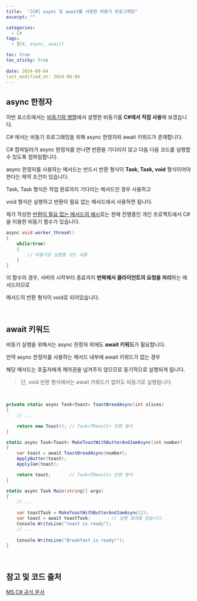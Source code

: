 ```yaml
---
title:  "[C#] async 및 await를 사용한 비동기 프로그래밍"
excerpt: ""

categories:
  - C#
tags:
  - [C#, async, await]

toc: true
toc_sticky: true
 
date: 2024-08-04
last_modified_at: 2024-08-04
---
```


## async 한정자

이번 포스트에서는 [비동기와 병렬](https://mgcllee.github.io/posts/Async_Parallel/)에서 설명한 비동기를 **C#에서 직접 사용**해 보겠습니다.  

C# 에서는 비동기 프로그래밍을 위해 async 한정자와 await 키워드가 존재합니다.  

C# 컴파일러가 async 한정자를 만나면 반환을 기다리지 않고 다음 다음 코드를 실행할 수 있도록 컴파일합니다.  

async 한정자를 사용하는 메서드는 반드시 반환 형식이 **Task, Task<TResult>, void** 형식이어야 한다는 제약 조건이 있습니다.  

Task, Task<TResult> 형식은 작업 완료까지 기다리는 메서드인 경우 사용하고  

void 형식은 실행하고 반환이 필요 없는 메서드에서 사용하면 됩니다.  

제가 작성한 [반환이 필요 없는 메서드의 예시](https://github.com/Mgcllee/RHTF/blob/234aa2e74fb2092397195033cce84a276055a685/RHTF_Server/RHTFMainServer/MainServer.cs#L66)로는 현재 진행중인 개인 프로젝트에서 C#을 이용한 비동기 함수가 있습니다.  

```c#
async void worker_thread()
{
    while(true)
    {
        // 비동기로 실행할 코드 내용
    }
}
```

이 함수의 경우, 서버의 시작부터 종료까지 **반복해서 클라이언트의 요청을 처리**하는 메서드이므로  

메서드의 반환 형식이 void로 되어있습니다.  

<br/>

## await 키워드

비동기 실행을 위해서는 async 한정자 외에도 **await 키워드**가 필요합니다.  

만약 async 한정자를 사용하는 메서드 내부에 await 키워드가 없는 경우  

해당 메서드는 호출자에게 제어권을 넘겨주지 않으므로 동기적으로 실행되게 됩니다.  

> 단, void 반환 형식에서는 await 키워드가 없어도 비동기로 실행됩니다.  

<br/>

```c#
private static async Task<Toast> ToastBreadAsync(int slices)
{
    // ...

    return new Toast(); // Task<TResult> 반환 형식
}

static async Task<Toast> MakeToastWithButterAndJamAsync(int number)
{
    var toast = await ToastBreadAsync(number);
    ApplyButter(toast);
    ApplyJam(toast);

    return toast;       // Task<TResult> 반환 형식
}

static async Task Main(string[] args)
{
    // ...
    
    var toastTask = MakeToastWithButterAndJamAsync(2);
    var toast = await toastTask;        // 실행 결과를 받습니다.
    Console.WriteLine("toast is ready");
    // ...
    
    Console.WriteLine("Breakfast is ready!");
}
```

<br/>

## 참고 및 코드 출처
[MS C# 공식 문서](https://learn.microsoft.com/ko-kr/dotnet/csharp/asynchronous-programming/)  

